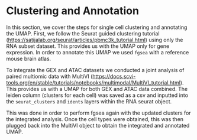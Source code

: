 # Clustering and Annotation 

In this section, we cover the steps for single cell clustering and annotating the UMAP. First, we follow the Seurat guided clustering tutorial (https://satijalab.org/seurat/articles/pbmc3k_tutorial.html) using only the RNA subset dataset. This provides us with the UMAP only for gene expression. In order to annotate this UMAP we used `fgsea` with a reference mouse brain atlas. 

To integrate the GEX and ATAC datasets we conducted a joint analysis of paired multiomic data with MultiVI (https://docs.scvi-tools.org/en/stable/tutorials/notebooks/multimodal/MultiVI_tutorial.html). This provides us with a UMAP for both GEX and ATAC data combined. The leiden column (clusters for each cell) was saved as a csv and inputted into the `seurat_clusters` and   `idents` layers within the RNA seurat object.

 This was done in order to perform fgsea again with the updated clusters for the integrated analysis. Once the cell types were obtained, this was then plugged back into the MultiVI object to obtain the integrated and annotated UMAP. 

